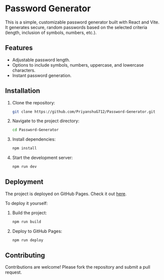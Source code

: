 # Password Generator

This is a simple, customizable password generator built with React and Vite. It generates secure, random passwords based on the selected criteria (length, inclusion of symbols, numbers, etc.).

## Features
- Adjustable password length.
- Options to include symbols, numbers, uppercase, and lowercase characters.
- Instant password generation.

## Installation

1. Clone the repository:
   ```bash
   git clone https://github.com/PriyanshuG712/Password-Generator.git
   ```

2. Navigate to the project directory:
   ```bash
   cd Password-Generator
   ```

3. Install dependencies:
   ```bash
   npm install
   ```

4. Start the development server:
   ```bash
   npm run dev
   ```

## Deployment

The project is deployed on GitHub Pages. Check it out [here](https://priyanshug712.github.io/Password-Generator/).

To deploy it yourself:
1. Build the project:
   ```bash
   npm run build
   ```

2. Deploy to GitHub Pages:
   ```bash
   npm run deploy
   ```

## Contributing

Contributions are welcome! Please fork the repository and submit a pull request.
